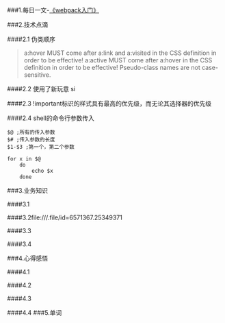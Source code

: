 ###1.每日一文-[《webpack入门》](https://github.com/AriaFallah/WebpackTutorial/tree/master/part1)

###2.技术点滴

####2.1 伪类顺序
>a:hover MUST come after a:link and a:visited in the CSS definition in order to be effective! a:active MUST come after a:hover in the CSS definition in order to be effective! Pseudo-class names are not case-sensitive.

####2.2 使用了新玩意 si


####2.3 !important标识的样式具有最高的优先级，而无论其选择器的优先级

####2.4 shell的命令行参数传入

```
$@ ;所有的传入参数
$# ;传入参数的长度
$1-$3 ;第一个，第二个参数

for x in $@
	do
		echo $x
	done
```

###3.业务知识

####3.1

####3.2file:///.file/id=6571367.25349371

####3.3

####3.4

###4.心得感悟

####4.1

####4.2

####4.3

####4.4
###5.单词
